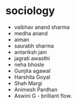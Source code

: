# sociology
- vaibhav anand sharma
- medha anand
- aiman 
- saurabh sharma 
- antariksh jain
- jagrati awasthi
- neha bhosle
- Gunjita agawal
- Harshita Goyal
- Shah Margi
- Animesh Pardhan
- Aswini G - brilliant flow.